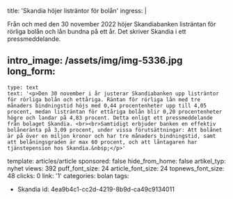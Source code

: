title: 'Skandia höjer listräntor för bolån'
ingress: |
  <p>Från och med den 30 november 2022 höjer Skandiabanken listräntan för rörliga bolån och lån bundna på ett år. Det skriver Skandia i ett pressmeddelande.
  </p>
  
intro_image: /assets/img/img-5336.jpg
long_form:
  -
    type: text
    text: '<p>Den 30 november i år justerar Skandiabanken upp listräntor för rörliga bolån och ettåriga. Räntan för rörliga lån med tre månaders bindningstid höjs med 0,44 procentenheter upp till 4,05 procent, medan listräntan för ettåriga bolån blir 0,20 procentenheter högre och landar på 4,83 procent. Detta enligt ett pressmeddelande från bolaget Skandia. <br><br>Samtidigt erbjuder banken en effektiv bolåneränta på 3,09 procent, under vissa förutsättningar: Att bolånet är på över en miljon kronor och har tre månaders bindningstid, samt att belåningsgraden är max 60 procent, och att låntagaren har tjänstepension hos Skandia.&nbsp;</p>'
template: articles/article
sponsored: false
hide_from_home: false
artikel_typ: nyhet
views: 392
puff_font_size: 24
article_font_size: 24
topnews_font_size: 48
clicks: 0
link: '1'
categories: bolan
tags:
  - Skandia
id: 4ea9b4c1-cc2d-4219-8b9d-ca49c9134011
